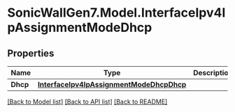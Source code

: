 # SonicWallGen7.Model.InterfaceIpv4IpAssignmentModeDhcp

## Properties

Name | Type | Description | Notes
------------ | ------------- | ------------- | -------------
**Dhcp** | [**InterfaceIpv4IpAssignmentModeDhcpDhcp**](InterfaceIpv4IpAssignmentModeDhcpDhcp.md) |  | [optional] 

[[Back to Model list]](../README.md#documentation-for-models) [[Back to API list]](../README.md#documentation-for-api-endpoints) [[Back to README]](../README.md)

